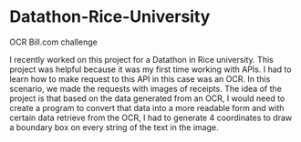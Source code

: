 # Datathon-Rice-University
OCR Bill.com challenge

I recently worked on this project for a Datathon in Rice university. 
This project was helpful because it was my first time working with APIs. 
I had to learn how to make request to this API in this case was an OCR.
In this scenario, we made the requests with images of receipts.
The idea of the project is that based on the data generated from an OCR, I would need to create a program to convert that data into a more readable form and with certain data retrieve from the OCR, I had to generate 4 coordinates to draw a boundary box on every string of the text in the image.
